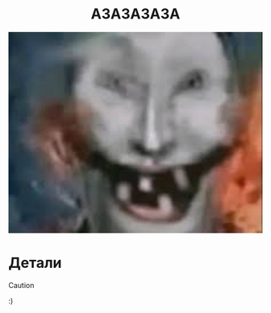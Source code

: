 <h1 align="center">АЗАЗАЗАЗА</h1>
<div align="center">
  <img src="img2.jpg" width="512" height="400"/>
</div>

# Детали #

> [!CAUTION]
> :)
